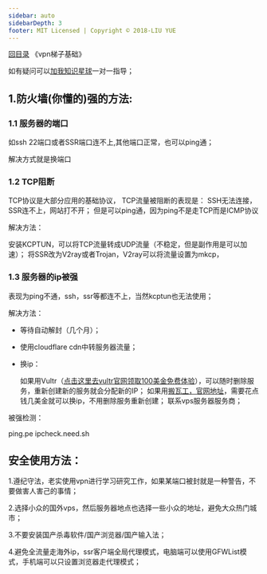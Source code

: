 ```yaml
---
sidebar: auto
sidebarDepth: 3
footer: MIT Licensed | Copyright © 2018-LIU YUE
---
```


[回目录](/docs/software)  《vpn梯子基础》

如有疑问可以[加我知识星球](https://t.zsxq.com/3BayjMb)一对一指导；

## 1.防火墙(你懂的)强的方法:

### 1.1 服务器的端口

如ssh 22端口或者SSR端口连不上,其他端口正常，也可以ping通；

解决方式就是换端口

### 1.2 TCP阻断

TCP协议是大部分应用的基础协议，
TCP流量被阻断的表现是：
SSH无法连接，SSR连不上，网站打不开；
但是可以ping通，因为ping不是走TCP而是ICMP协议

解决方法：

安装KCPTUN，可以将TCP流量转成UDP流量（不稳定，但是副作用是可以加速）；
将SSR改为V2ray或者Trojan，V2ray可以将流量设置为mkcp，

### 1.3 服务器的ip被强

表现为ping不通，ssh，ssr等都连不上，当然kcptun也无法使用；

解决方法：

+ 等待自动解封（几个月）；
+ 使用cloudflare cdn中转服务器流量；
+ 换ip：

	如果用Vultr（[点击这里去vultr官网领取100美金免费体验](https://www.vultr.com/?ref=8491735-6G)），可以随时删除服务，重新创建新的服务就会分配新的IP；
	如果用[搬瓦工，官网地址](https://bandwagonhost.com/aff.php?aff=58544)，需要花点钱几美金就可以换ip，不用删除服务重新创建；
	联系vps服务器服务商；


被强检测：

ping.pe
ipcheck.need.sh


## 安全使用方法：

1.遵纪守法，老实使用vpn进行学习研究工作，如果某端口被封就是一种警告，不要做害人害己的事情；

2.选择小众的国外vps，然后服务器地点也选择一些小众的地址，避免大众热门城市；

3.不要安装国产杀毒软件/国产浏览器/国产输入法；

4.避免全流量走海外ip，ssr客户端全局代理模式，电脑端可以使用GFWList模式，手机端可以只设置浏览器走代理模式；